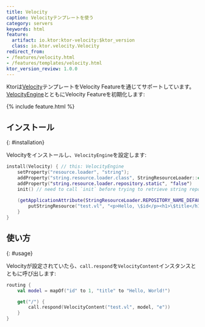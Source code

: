 ```yaml
---
title: Velocity
caption: Velocityテンプレートを使う
category: servers
keywords: html
feature:
  artifact: io.ktor:ktor-velocity:$ktor_version
  class: io.ktor.velocity.Velocity
redirect_from:
- /features/velocity.html
- /features/templates/velocity.html
ktor_version_review: 1.0.0
---
```


Ktorは[Velocity](http://velocity.apache.org/)テンプレートをVelocity Featureを通じてサポートしています。
[VelocityEngine](https://velocity.apache.org/engine/1.7/apidocs/org/apache/velocity/app/VelocityEngine.html)とともにVelocity Featureを初期化します:

{% include feature.html %}

## インストール
{: #installation}

Velocityをインストールし、`VelocityEngine`を設定します:

```kotlin
install(Velocity) { // this: VelocityEngine
    setProperty("resource.loader", "string");
    addProperty("string.resource.loader.class", StringResourceLoader::class.java.name)
    addProperty("string.resource.loader.repository.static", "false")
    init() // need to call `init` before trying to retrieve string repository
    
    (getApplicationAttribute(StringResourceLoader.REPOSITORY_NAME_DEFAULT) as StringResourceRepository).apply {
        putStringResource("test.vl", "<p>Hello, \$id</p><h1>\$title</h1>")
    }
}
```

## 使い方
{: #usage}

Velocityが設定されていたら、`call.respond`を`VelocityContent`インスタンスとともに呼び出します: 

```kotlin
routing {
    val model = mapOf("id" to 1, "title" to "Hello, World!")

    get("/") {
        call.respond(VelocityContent("test.vl", model, "e"))
    }
}
```